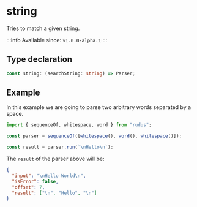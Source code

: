 # string

Tries to match a given string.

:::info
Available since: `v1.0.0-alpha.1`
:::

## Type declaration

```ts
const string: (searchString: string) => Parser;
```

## Example

In this example we are going to parse two arbitrary words separated by a space.

```ts
import { sequenceOf, whitespace, word } from "rudus";

const parser = sequenceOf([whitespace(), word(), whitespace()]);

const result = parser.run(`\nHello\n`);
```

The `result` of the parser above will be:

```json
{
  "input": "\nHello World\n",
  "isError": false,
  "offset": 7,
  "result": ["\n", "Hello", "\n"]
}
```
